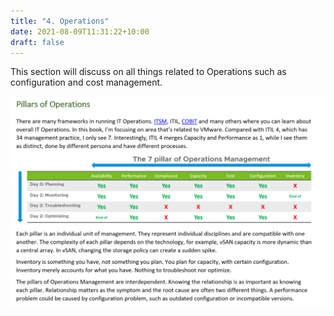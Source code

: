 ```yaml
---
title: "4. Operations"
date: 2021-08-09T11:31:22+10:00
draft: false
---
```


This section will discuss on all things related to Operations such as configuration and cost management. 

![](2021-10-11-08-36-09.png)
